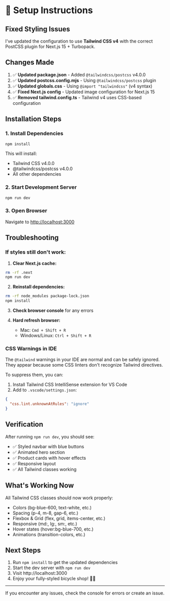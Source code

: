 # 🔧 Setup Instructions

## Fixed Styling Issues

I've updated the configuration to use **Tailwind CSS v4** with the correct PostCSS plugin for Next.js 15 + Turbopack.

## Changes Made

1. ✅ **Updated package.json** - Added `@tailwindcss/postcss` v4.0.0
2. ✅ **Updated postcss.config.mjs** - Using `@tailwindcss/postcss` plugin
3. ✅ **Updated globals.css** - Using `@import "tailwindcss"` (v4 syntax)
4. ✅ **Fixed Next.js config** - Updated image configuration for Next.js 15
5. ✅ **Removed tailwind.config.ts** - Tailwind v4 uses CSS-based configuration

## Installation Steps

### 1. Install Dependencies
```bash
npm install
```

This will install:
- Tailwind CSS v4.0.0
- @tailwindcss/postcss v4.0.0
- All other dependencies

### 2. Start Development Server
```bash
npm run dev
```

### 3. Open Browser
Navigate to [http://localhost:3000](http://localhost:3000)

## Troubleshooting

### If styles still don't work:

1. **Clear Next.js cache:**
```bash
rm -rf .next
npm run dev
```

2. **Reinstall dependencies:**
```bash
rm -rf node_modules package-lock.json
npm install
```

3. **Check browser console** for any errors

4. **Hard refresh browser:**
   - Mac: `Cmd + Shift + R`
   - Windows/Linux: `Ctrl + Shift + R`

### CSS Warnings in IDE

The `@tailwind` warnings in your IDE are normal and can be safely ignored. They appear because some CSS linters don't recognize Tailwind directives.

To suppress them, you can:
1. Install Tailwind CSS IntelliSense extension for VS Code
2. Add to `.vscode/settings.json`:
```json
{
  "css.lint.unknownAtRules": "ignore"
}
```

## Verification

After running `npm run dev`, you should see:
- ✅ Styled navbar with blue buttons
- ✅ Animated hero section
- ✅ Product cards with hover effects
- ✅ Responsive layout
- ✅ All Tailwind classes working

## What's Working Now

All Tailwind CSS classes should now work properly:
- Colors (bg-blue-600, text-white, etc.)
- Spacing (p-4, m-8, gap-6, etc.)
- Flexbox & Grid (flex, grid, items-center, etc.)
- Responsive (md:, lg:, sm:, etc.)
- Hover states (hover:bg-blue-700, etc.)
- Animations (transition-colors, etc.)

## Next Steps

1. Run `npm install` to get the updated dependencies
2. Start the dev server with `npm run dev`
3. Visit http://localhost:3000
4. Enjoy your fully-styled bicycle shop! 🚴‍♂️

---

If you encounter any issues, check the console for errors or create an issue.
